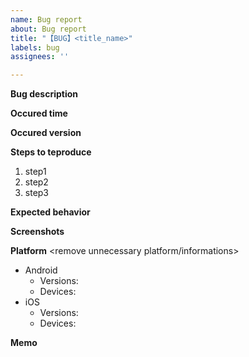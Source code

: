 ```yaml
---
name: Bug report
about: Bug report
title: "【BUG】<title_name>"
labels: bug
assignees: ''

---
```


**Bug description**
<bug description>

**Occured time**
<time>

**Occured version**
<version>

**Steps to teproduce**
1. step1
2. step2
3. step3

**Expected behavior**
<expected behavior>

**Screenshots**
<screenshots with descriptions>

**Platform**
<remove unnecessary platform/informations>
 - Android
   - Versions: 
   - Devices: 
- iOS
   - Versions: 
   - Devices: 

**Memo**
<memo>
